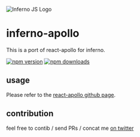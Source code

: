 ![Inferno JS Logo](https://cdn-images-1.medium.com/max/1600/1*NZoKqwcj_x9W1Zh-eWWeCw.png "Inferno JS")

# inferno-apollo
This is a port of react-apollo for inferno.

[![npm version](https://badge.fury.io/js/inferno-apollo.svg)](https://badge.fury.io/js/incompose) [![npm downloads](https://img.shields.io/npm/dm/inferno-apollo.svg?style=flat-square)](https://www.npmjs.com/package/incompose)

## usage
Please refer to the [react-apollo github page](https://github.com/apollographql/react-apollo).

## contribution
feel free to contib / send PRs / concat me [on twitter](https://twitter.com/roman_zanettin)
